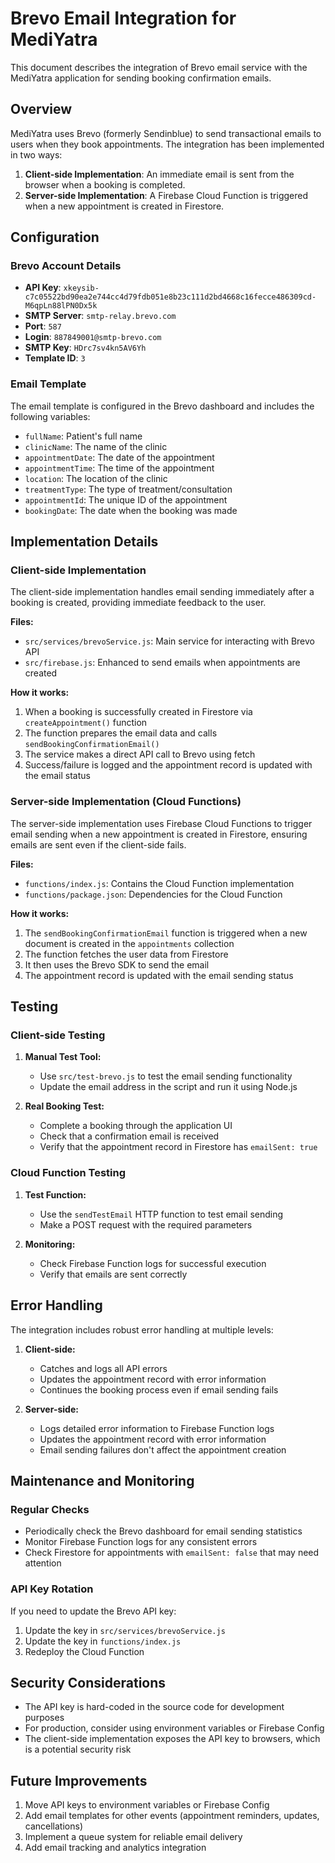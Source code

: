 # Brevo Email Integration for MediYatra

This document describes the integration of Brevo email service with the MediYatra application for sending booking confirmation emails.

## Overview

MediYatra uses Brevo (formerly Sendinblue) to send transactional emails to users when they book appointments. The integration has been implemented in two ways:

1. **Client-side Implementation**: An immediate email is sent from the browser when a booking is completed.
2. **Server-side Implementation**: A Firebase Cloud Function is triggered when a new appointment is created in Firestore.

## Configuration

### Brevo Account Details

- **API Key**: `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`
- **SMTP Server**: `smtp-relay.brevo.com`
- **Port**: `587`
- **Login**: `887849001@smtp-brevo.com`
- **SMTP Key**: `HDrc7sv4kn5AV6Yh`
- **Template ID**: `3`

### Email Template

The email template is configured in the Brevo dashboard and includes the following variables:

- `fullName`: Patient's full name
- `clinicName`: The name of the clinic
- `appointmentDate`: The date of the appointment
- `appointmentTime`: The time of the appointment
- `location`: The location of the clinic
- `treatmentType`: The type of treatment/consultation
- `appointmentId`: The unique ID of the appointment
- `bookingDate`: The date when the booking was made

## Implementation Details

### Client-side Implementation

The client-side implementation handles email sending immediately after a booking is created, providing immediate feedback to the user.

**Files:**
- `src/services/brevoService.js`: Main service for interacting with Brevo API
- `src/firebase.js`: Enhanced to send emails when appointments are created

**How it works:**
1. When a booking is successfully created in Firestore via `createAppointment()` function
2. The function prepares the email data and calls `sendBookingConfirmationEmail()`
3. The service makes a direct API call to Brevo using fetch
4. Success/failure is logged and the appointment record is updated with the email status

### Server-side Implementation (Cloud Functions)

The server-side implementation uses Firebase Cloud Functions to trigger email sending when a new appointment is created in Firestore, ensuring emails are sent even if the client-side fails.

**Files:**
- `functions/index.js`: Contains the Cloud Function implementation
- `functions/package.json`: Dependencies for the Cloud Function

**How it works:**
1. The `sendBookingConfirmationEmail` function is triggered when a new document is created in the `appointments` collection
2. The function fetches the user data from Firestore
3. It then uses the Brevo SDK to send the email
4. The appointment record is updated with the email sending status

## Testing

### Client-side Testing

1. **Manual Test Tool:**
   - Use `src/test-brevo.js` to test the email sending functionality
   - Update the email address in the script and run it using Node.js

2. **Real Booking Test:**
   - Complete a booking through the application UI
   - Check that a confirmation email is received
   - Verify that the appointment record in Firestore has `emailSent: true`

### Cloud Function Testing

1. **Test Function:**
   - Use the `sendTestEmail` HTTP function to test email sending
   - Make a POST request with the required parameters

2. **Monitoring:**
   - Check Firebase Function logs for successful execution
   - Verify that emails are sent correctly

## Error Handling

The integration includes robust error handling at multiple levels:

1. **Client-side:**
   - Catches and logs all API errors
   - Updates the appointment record with error information
   - Continues the booking process even if email sending fails

2. **Server-side:**
   - Logs detailed error information to Firebase Function logs
   - Updates the appointment record with error information
   - Email sending failures don't affect the appointment creation

## Maintenance and Monitoring

### Regular Checks

- Periodically check the Brevo dashboard for email sending statistics
- Monitor Firebase Function logs for any consistent errors
- Check Firestore for appointments with `emailSent: false` that may need attention

### API Key Rotation

If you need to update the Brevo API key:

1. Update the key in `src/services/brevoService.js`
2. Update the key in `functions/index.js`
3. Redeploy the Cloud Function

## Security Considerations

- The API key is hard-coded in the source code for development purposes
- For production, consider using environment variables or Firebase Config
- The client-side implementation exposes the API key to browsers, which is a potential security risk

## Future Improvements

1. Move API keys to environment variables or Firebase Config
2. Add email templates for other events (appointment reminders, updates, cancellations)
3. Implement a queue system for reliable email delivery
4. Add email tracking and analytics integration
